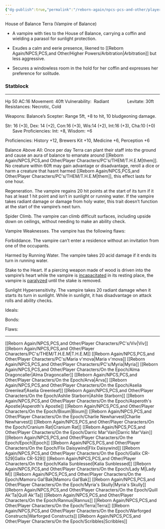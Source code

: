 ```yaml
---
{"dg-publish":true,"permalink":"/reborn-again/npcs-pcs-and-other/player-characters/on-the-epoch/terra/"}
---
```


House of Balance
Terra (Vampire of Balance)

- A vampire with ties to the House of Balance, carrying a coffin and wielding a parasol for sunlight protection.
    
- Exudes a calm and eerie presence, likened to [[Reborn Again/NPCS,PCS,and Other/Higher Powers/Arbitration\|Arbitration]] but less aggressive.
    
- Secures a windowless room in the hold for her coffin and expresses her preference for solitude.

### Statblock
---

Hp 50 AC:16 Movement: 40ft Vulnerability:  Radiant               Levitate: 30ft   Resistances: Necrotic, Cold

Weapons: Balance’s Scepter: Range 5ft, +8 to hit, 10 bludgeoning damage.

Str: 16 (+3), Dex: 14 (+2), Con:16 (+3), Wis:14 (+2), Int:16 (+3), Cha:10 (+0)         Save Proficiencies: Int: +8, Wisdom: +6

Proficiencies: History +12, Brewers Kit +10, Medicine +6, Perception +6

  

Balance Above All: Once per day Terra can plant their staff into the ground and cause an aura of balance to emanate around [[Reborn Again/NPCS,PCS,and Other/Player Characters/PC's/THEM/T.H.E.M\|them]]. No creature within 60ft may gain advantage or disadvantage, reroll a dice or harm a creature that hasnt harmed [[Reborn Again/NPCS,PCS,and Other/Player Characters/PC's/THEM/T.H.E.M\|them]], this effect lasts for one hour.

Regeneration. The vampire regains 20 hit points at the start of its turn if it has at least 1 hit point and isn’t in sunlight or running water. If the vampire takes radiant damage or damage from holy water, this trait doesn’t function at the start of the vampire’s next turn.

Spider Climb. The vampire can climb difficult surfaces, including upside down on ceilings, without needing to make an ability check.

Vampire Weaknesses. The vampire has the following flaws:

Forbiddance. The vampire can’t enter a residence without an invitation from one of the occupants.

Harmed by Running Water. The vampire takes 20 acid damage if it ends its turn in running water.

Stake to the Heart. If a piercing weapon made of wood is driven into the vampire’s heart while the vampire is [incapacitated](https://www.dndbeyond.com/sources/dnd/free-rules/rules-glossary#IncapacitatedCondition) in its resting place, the vampire is [paralyzed](https://www.dndbeyond.com/sources/dnd/free-rules/rules-glossary#ParalyzedCondition) until the stake is removed.

Sunlight Hypersensitivity. The vampire takes 20 radiant damage when it starts its turn in sunlight. While in sunlight, it has disadvantage on attack rolls and ability checks.

  

Ideals:

  

Bonds:

Flaws:

---
[[Reborn Again/NPCS,PCS,and Other/Player Characters/PC's/Viv\|Viv]]
[[Reborn Again/NPCS,PCS,and Other/Player Characters/PC's/THEM/T.H.E.M\|T.H.E.M]]
[[Reborn Again/NPCS,PCS,and Other/Player Characters/PC's/Maria v'mova\|Maria v'mova]]
[[Reborn Again/NPCS,PCS,and Other/Player Characters/PC's/Myria\|Myria]]
[[Reborn Again/NPCS,PCS,and Other/Player Characters/On the Epoch/Alma Dragoncaller\|Alma Dragoncaller]]
[[Reborn Again/NPCS,PCS,and Other/Player Characters/On the Epoch/Arva\|Arva]]
[[Reborn Again/NPCS,PCS,and Other/Player Characters/On the Epoch/Aselia Greenleaf\|Aselia Greenleaf]]
[[Reborn Again/NPCS,PCS,and Other/Player Characters/On the Epoch/Ashlie Starborn\|Ashlie Starborn]]
[[Reborn Again/NPCS,PCS,and Other/Player Characters/On the Epoch/Asperoth's Apostle\|Asperoth's Apostle]]
[[Reborn Again/NPCS,PCS,and Other/Player Characters/On the Epoch/Bixum\|Bixum]]
[[Reborn Again/NPCS,PCS,and Other/Player Characters/On the Epoch/Charlie Newharvest\|Charlie Newharvest]]
[[Reborn Again/NPCS,PCS,and Other/Player Characters/On the Epoch/Cranium Rat\|Cranium Rat]]
[[Reborn Again/NPCS,PCS,and Other/Player Characters/On the Epoch/Darric Mar'Vain\|Darric Mar'Vain]]
[[Reborn Again/NPCS,PCS,and Other/Player Characters/On the Epoch/Epoch\|Epoch]]
[[Reborn Again/NPCS,PCS,and Other/Player Characters/On the Epoch/Flix Daisywind\|Flix Daisywind]]
[[Reborn Again/NPCS,PCS,and Other/Player Characters/On the Epoch/Gallix CR-529\|Gallix CR-529]]
[[Reborn Again/NPCS,PCS,and Other/Player Characters/On the Epoch/Kalia Sunblessed\|Kalia Sunblessed]]
[[Reborn Again/NPCS,PCS,and Other/Player Characters/On the Epoch/Lady M\|Lady M]]
[[Reborn Again/NPCS,PCS,and Other/Player Characters/On the Epoch/Mamoru Gal’Bak\|Mamoru Gal’Bak]]
[[Reborn Again/NPCS,PCS,and Other/Player Characters/On the Epoch/Myria's Skully\|Myria's Skully]]
[[Reborn Again/NPCS,PCS,and Other/Player Characters/On the Epoch/Quill Ak'Ta\|Quill Ak'Ta]]
[[Reborn Again/NPCS,PCS,and Other/Player Characters/On the Epoch/Rannus\|Rannus]]
[[Reborn Again/NPCS,PCS,and Other/Player Characters/On the Epoch/Terra\|Terra]]
[[Reborn Again/NPCS,PCS,and Other/Player Characters/On the Epoch/Warforged Constructs\|Warforged Constructs]]
[[Reborn Again/NPCS,PCS,and Other/Player Characters/On the Epoch/Scribbles\|Scribbles]]